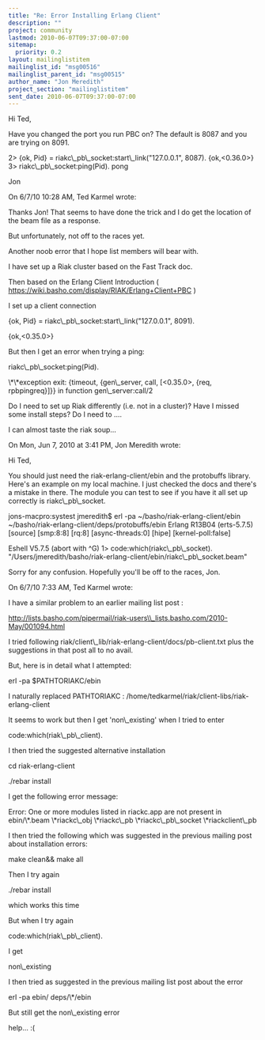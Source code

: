 ```yaml
---
title: "Re: Error Installing Erlang Client"
description: ""
project: community
lastmod: 2010-06-07T09:37:00-07:00
sitemap:
  priority: 0.2
layout: mailinglistitem
mailinglist_id: "msg00516"
mailinglist_parent_id: "msg00515"
author_name: "Jon Meredith"
project_section: "mailinglistitem"
sent_date: 2010-06-07T09:37:00-07:00
---
```


Hi Ted,

Have you changed the port you run PBC on? The default is 8087 and you 
are trying on 8091.


2&gt; {ok, Pid} = riakc\\_pb\\_socket:start\\_link("127.0.0.1", 8087).
{ok,&lt;0.36.0&gt;}
3&gt; riakc\\_pb\\_socket:ping(Pid).
pong


Jon

On 6/7/10 10:28 AM, Ted Karmel wrote:

Thanks Jon! That seems to have done the trick and I do get the
location of the beam file as a response.

But unfortunately, not off to the races yet.

Another noob error that I hope list members will bear with.

I have set up a Riak cluster based on the Fast Track doc.

Then based on the Erlang Client Introduction (
https://wiki.basho.com/display/RIAK/Erlang+Client+PBC )

I set up a client connection

 {ok, Pid} = riakc\\_pb\\_socket:start\\_link("127.0.0.1", 8091).


{ok,&lt;0.35.0&gt;}

But then I get an error when trying a ping:

 riakc\\_pb\\_socket:ping(Pid).


\\*\\*exception exit: {timeout, {gen\\_server, call, [&lt;0.35.0&gt;, {req, rpbpingreq}]}}
in function gen\\_server:call/2


Do I need to set up Riak differently (i.e. not in a cluster)? Have I
missed some install steps? Do I need to ....

I can almost taste the riak soup...


On Mon, Jun 7, 2010 at 3:41 PM, Jon Meredith wrote:


Hi Ted,

You should just need the riak-erlang-client/ebin and the protobuffs library.
 Here's an example on my local machine. I just checked the docs and there's
a mistake in there. The module you can test to see if you have it all set
up correctly is riakc\\_pb\\_socket.

jons-macpro:systest jmeredith$ erl -pa ~/basho/riak-erlang-client/ebin
~/basho/riak-erlang-client/deps/protobuffs/ebin
Erlang R13B04 (erts-5.7.5) [source] [smp:8:8] [rq:8] [async-threads:0]
[hipe] [kernel-poll:false]

Eshell V5.7.5 (abort with ^G)
1&gt; code:which(riakc\\_pb\\_socket).
"/Users/jmeredith/basho/riak-erlang-client/ebin/riakc\\_pb\\_socket.beam"

Sorry for any confusion. Hopefully you'll be off to the races, Jon.

On 6/7/10 7:33 AM, Ted Karmel wrote:


I have a similar problem to an earlier mailing list post :

http://lists.basho.com/pipermail/riak-users\\_lists.basho.com/2010-May/001094.html

I tried following
riak/client\\_lib/riak-erlang-client/docs/pb-client.txt plus the
suggestions in that post all to no avail.

But, here is in detail what I attempted:


 erl -pa $PATHTORIAKC/ebin

I naturally replaced PATHTORIAKC :
/home/tedkarmel/riak/client-libs/riak-erlang-client

It seems to work but then I get 'non\\_existing' when I tried to enter


 code:which(riak\\_pb\\_client).

I then tried the suggested alternative installation


 cd riak-erlang-client


 ./rebar install

I get the following error message:

Error: One or more modules listed in riackc.app are not present in
ebin/\\*.beam
\\*riackc\\_obj
\\*riackc\\_pb
\\*riackc\\_pb\\_socket
\\*riackclient\\_pb

I then tried the following which was suggested in the previous mailing
post about installation errors:


make clean&& make all

Then I try again


 ./rebar install

which works this time

But when I try again


code:which(riak\\_pb\\_client).

I get


 non\\_existing

I then tried as suggested in the previous mailing list post about the
error


 erl -pa ebin/ deps/\\*/ebin

But still get the non\\_existing error

help... :(
